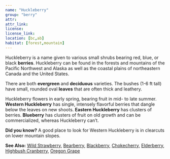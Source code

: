 ```yaml
---
name: "Huckleberry"
group: "berry"
attr: 
attr_link: 
license: 
license_link: 
location: [bc,ab]
habitat: [forest,mountain]
---
```

Huckleberry is a name given to various small shrubs bearing red, blue, or black **berries**. Huckleberry can be found in the forests and mountains of the Pacific Northwest and Alaska as well as the coastal plains of northeastern Canada and the United States. 

There are both **evergreen** and **deciduous** varieties. The  bushes (1-6 ft tall)  have small, rounded oval **leaves** that are often thick and leathery. 

Huckleberry flowers in early spring, bearing fruit in mid- to late summer. **Western Huckleberry** has single, intensely flavorful berries that dangle below the leaves on new shoots. **Eastern Huckleberry** has clusters of berries. **Blueberry** has clusters of fruit on old growth and can be commercialized, whereas Huckleberry can’t.

**Did you know?** A good place to look for Western Huckleberry is in clearcuts on lower mountain slopes.

<!-- generated, do not edit -->
**See Also:**
[Wild Strawberry](/plants/wildstraw),
[Bearberry](/trees/bear),
[Blackberry](/trees/black),
[Chokecherry](/trees/choke),
[Elderberry](/trees/elder),
[Highbush Cranberry](/trees/hicran),
[Oregon Grape](/trees/orgrape)
